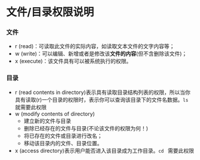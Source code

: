# 文件/目录权限说明

### 文件
- r (read)：可读取此文件的实际内容，如读取文本文件的文字内容等；
- w (write)：可以编辑、新增或者是修改该**文件的内容**(但不含删除该文件)；
- x (execute)：该文件具有可以被系统执行的权限。

### 目录
- r (read contents in directory)表示具有读取目录结构列表的权限，所以当你具有读取(r)一个目录的权限时，表示你可以查询该目录下的文件名数据。`ls` 就需要此权限
- w (modify contents of directory)
    -    建立新的文件与目录
    -    删除已经存在的文件与目录(不论该文件的权限为何！)
    -    将已存在的文件或目录进行改名；
    -    移动该目录内的文件、目录位置。
- x (access directory)表示用户能否进入该目录成为工作目录。`cd ` 需要此权限
